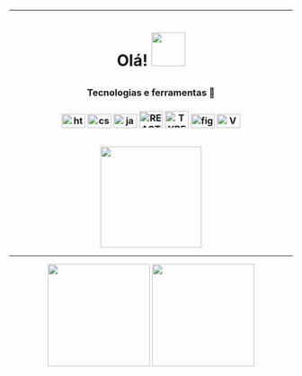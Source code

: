 <div display="flex" align="center" margin="500px">

<hr/>

<h1 align="center" font-size="300">Olá! <img src="https://media.tenor.com/PN7Bccnho5wAAAAj/penguin-hi.gif" height="60px"></h1>

</div>

 ##     

<div align="center">
  <div>      
    <h3>Tecnologias e ferramentas 🔧<h3>
  <img src="https://cdn.jsdelivr.net/gh/devicons/devicon/icons/html5/html5-original.svg" height="25" width="42" alt="html5 logo" title="HTML5"  />
  <img src="https://cdn.jsdelivr.net/gh/devicons/devicon/icons/css3/css3-original.svg"height="25" width="42" alt="css3 logo" title="CSS3" />
     <img src="https://cdn.jsdelivr.net/gh/devicons/devicon/icons/javascript/javascript-original.svg" height="25" width="42" alt="javascript logo"  >
    <img src="https://cdn.jsdelivr.net/gh/devicons/devicon/icons/react/react-original.svg" height="30" width="42" title="REACT NATIVE">
    <img src="https://cdn.jsdelivr.net/gh/devicons/devicon/icons/typescript/typescript-original.svg" height="30" width="42" title="TYPESCRIPT">
      <img src="https://cdn.jsdelivr.net/gh/devicons/devicon/icons/figma/figma-original.svg" height="25" width="42" alt="figma logo"  title="FIGMA"/>
  <img src="https://cdn.jsdelivr.net/gh/devicons/devicon/icons/vscode/vscode-original.svg" height="25" width="42" a title="VSCODE" />
  </div>

 ## 

<img height="180cm" src="http://github-profile-summary-cards.vercel.app/api/cards/profile-details?username=mareanx&theme=github_dark"/>
<br>
<hr/>     

      
<img height="182cm" src="http://github-profile-summary-cards.vercel.app/api/cards/most-commit-language?username=mareanx&theme=github_dark"/>

<img height="182cm" src="http://github-profile-summary-cards.vercel.app/api/cards/stats?username=mylennabra&theme=github_dark"/>






